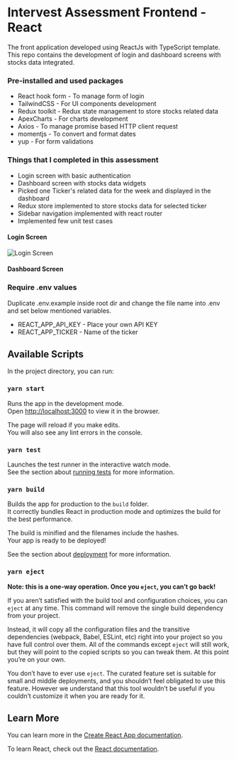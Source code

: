 # Intervest Assessment Frontend - React

The front application developed using ReactJs with TypeScript template. This repo contains the development of login and dashboard screens with stocks data integrated.

### Pre-installed and used packages
- React hook form - To manage form of login
- TailwindCSS - For UI components development
- Redux toolkit - Redux state management to store stocks related data 
- ApexCharts - For charts development
- Axios - To manage promise based HTTP client request
- momentjs - To convert and format dates
- yup - For form validations

### Things that I completed in this assessment
- Login screen with basic authentication
- Dashboard screen with stocks data widgets
- Picked one Ticker's related data for the week and displayed in the dashboard
- Redux store implemented to store stocks data for selected ticker
- Sidebar navigation implemented with react router
- Implemented few unit test cases

#### Login Screen
![Login Screen](assets/images/screens/LoginPage.png)

#### Dashboard Screen


### Require .env values
Duplicate .env.example inside root dir and change the file name into .env and set below mentioned variables.
- REACT_APP_API_KEY - Place your own API KEY
- REACT_APP_TICKER - Name of the ticker

## Available Scripts

In the project directory, you can run:

### `yarn start`

Runs the app in the development mode.\
Open [http://localhost:3000](http://localhost:3000) to view it in the browser.

The page will reload if you make edits.\
You will also see any lint errors in the console.

### `yarn test`

Launches the test runner in the interactive watch mode.\
See the section about [running tests](https://facebook.github.io/create-react-app/docs/running-tests) for more information.

### `yarn build`

Builds the app for production to the `build` folder.\
It correctly bundles React in production mode and optimizes the build for the best performance.

The build is minified and the filenames include the hashes.\
Your app is ready to be deployed!

See the section about [deployment](https://facebook.github.io/create-react-app/docs/deployment) for more information.

### `yarn eject`

**Note: this is a one-way operation. Once you `eject`, you can’t go back!**

If you aren’t satisfied with the build tool and configuration choices, you can `eject` at any time. This command will remove the single build dependency from your project.

Instead, it will copy all the configuration files and the transitive dependencies (webpack, Babel, ESLint, etc) right into your project so you have full control over them. All of the commands except `eject` will still work, but they will point to the copied scripts so you can tweak them. At this point you’re on your own.

You don’t have to ever use `eject`. The curated feature set is suitable for small and middle deployments, and you shouldn’t feel obligated to use this feature. However we understand that this tool wouldn’t be useful if you couldn’t customize it when you are ready for it.

## Learn More

You can learn more in the [Create React App documentation](https://facebook.github.io/create-react-app/docs/getting-started).

To learn React, check out the [React documentation](https://reactjs.org/).
